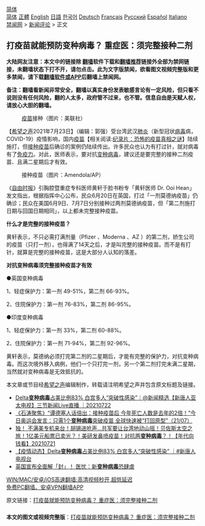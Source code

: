  <!-- 面包屑导航 --> <div class="breadcrumb"><!-- GTranslate: https://gtranslate.io/ -->  <div class="switcher notranslate">  <div class="selected">  <a href="#" onclick="return false;"> 简体</a>  </div>  <div class="option">  <a href="https://www.bannedbook.org" onclick="doGTranslate('zh-CN|zh-CN');jQuery('div.switcher div.selected a').html(jQuery(this).html());return false;" title="简体中文" class="nturl selected"> 简体</a>  <a href="https://www.bannedbook.org/zh-tw/" onclick="doGTranslate('zh-CN|zh-TW');jQuery('div.switcher div.selected a').html(jQuery(this).html());return false;" title="繁體中文" class="nturl"> 正體</a>  <a href="https://www.bannedbook.org/en/" onclick="doGTranslate('zh-CN|en');jQuery('div.switcher div.selected a').html(jQuery(this).html());return false;" title="English" class="nturl"> English</a>  <a href="https://www.bannedbook.org/ja/" onclick="doGTranslate('zh-CN|ja');jQuery('div.switcher div.selected a').html(jQuery(this).html());return false;" title="日本語" class="nturl"> 日語</a>  <a href="https://www.bannedbook.org/ko/" onclick="doGTranslate('zh-CN|ko');jQuery('div.switcher div.selected a').html(jQuery(this).html());return false;" title="한국어" class="nturl"> 한국어</a>  <a href="https://www.bannedbook.org/de/" onclick="doGTranslate('zh-CN|de');jQuery('div.switcher div.selected a').html(jQuery(this).html());return false;" title="Deutsch" class="nturl"> Deutsch</a>  <a href="https://www.bannedbook.org/fr/" onclick="doGTranslate('zh-CN|fr');jQuery('div.switcher div.selected a').html(jQuery(this).html());return false;" title="Français" class="nturl"> Français</a>  <a href="https://www.bannedbook.org/ru/" onclick="doGTranslate('zh-CN|ru');jQuery('div.switcher div.selected a').html(jQuery(this).html());return false;" title="Русский" class="nturl"> Русский</a>  <a href="https://www.bannedbook.org/es/" onclick="doGTranslate('zh-CN|es');jQuery('div.switcher div.selected a').html(jQuery(this).html());return false;" title="Español" class="nturl"> Español</a>  <a href="https://www.bannedbook.org/it/" onclick="doGTranslate('zh-CN|it');jQuery('div.switcher div.selected a').html(jQuery(this).html());return false;" title="Italiano" class="nturl"> Italiano</a>  </div>  </div>      <div class='breadcrumb-sub'><!-- Breadcrumb NavXT 6.3.0 --> <a href="https://www.bannedbook.org/" class="home">禁闻网</a> &gt; <a href="https://www.bannedbook.org/bnews/comments/" class="category">新闻评论</a> &gt; 正文</div></div><h2>打疫苗就能预防变种病毒？ 重症医：须完整接种二剂</h2> <p class="notice"><b>大陆网友注意：本文中的链接除 <a href="https://github.com/bannedbook/fanqiang" >翻墙</a>软件下载和<a href="https://github.com/killgcd/justmysocks/blob/master/README.md">翻墙推荐</a>链接外全部为禁网链接，未翻墙状态下打不开，请勿点击。此为文字版禁闻，欲看图文视频完整版和更多禁闻，请下载<a href="https://github.com/bannedbook/fanqiang">翻墙软件或APP</a>后翻墙上禁闻网。</p><p>备注：翻墙看新闻非常安全，翻墙以真实身份发表敏感言论有一定风险，但只看不说则没有任何风险，翻的人太多，政府管不过来，也不管。信息自由是天赋人权，请放心大胆的翻墙。</b></p>  <div class="entry"> <figure> <p><figcaption><a href="https://www.bannedbook.org/bnews/tag/%e7%96%ab%e8%8b%97/" class="st_tag internal_tag" rel="tag" title="标签 疫苗 下的日志">疫苗</a>接种（图片：美联社）</figcaption></figure> <p>【<span class='wp_keywordlink_affiliate'><a href="https://www.soundofhope.org" title="希望之声" target="_blank">希望之声</a></span>2021年7月23日】（编辑：郭强）受台湾武汉<a href="https://www.bannedbook.org/bnews/tag/%e8%82%ba%e7%82%8e/" class="st_tag internal_tag" rel="tag" title="标签 肺炎 下的日志">肺炎</a>（新型冠状<a href="https://www.bannedbook.org/bnews/tag/%e7%97%85%e6%af%92/" class="st_tag internal_tag" rel="tag" title="标签 病毒 下的日志">病毒</a>病，COVID-19）疫情影响，国内<span class='wp_keywordlink'><a href="https://www.bannedbook.org/bnews/tculture/20160630/551027.html" title="疫苗" target="_blank">疫苗</a></span>【相关阅读:<a href='https://www.bannedbook.org/bnews/topimagenews/20180408/925060.html' target='_blank'>纪录片：恐怖的疫苗真相之谜</a>】陆续施打，但<a href="https://www.bannedbook.org/bnews/tag/%E6%8E%A5%E7%A7%8D%E7%96%AB%E8%8B%97/" class="st_tag internal_tag" rel="tag" title="标签 接种疫苗 下的日志">接种疫苗</a>后确诊的案例仍陆续传出。许多民众也认为有打过针，就对病毒有了<a href="https://www.bannedbook.org/bnews/tag/%E5%85%8D%E7%96%AB%E5%8A%9B/" class="st_tag internal_tag" rel="tag" title="标签 免疫力 下的日志">免疫力</a>。对此，医师表示，要对抗<a href="https://www.bannedbook.org/bnews/tag/%e5%8f%98%e7%a7%8d%e7%97%85%e6%af%92/" class="st_tag internal_tag" rel="tag" title="标签 变种病毒 下的日志">变种病毒</a>，建议还是要完整的接种二剂疫苗、且满二星期后才有效。</p> <figure><figcaption>接种疫苗（图片：Amendola/AP）</figcaption></figure> <p>《<a href="https://www.bannedbook.org/bnews/tag/%e8%87%aa%e7%94%b1%e6%97%b6%e6%8a%a5/" class="st_tag internal_tag" rel="tag" title="标签 自由时报 下的日志">自由时报</a>》引胸腔暨重症专科医师黄轩于脸书粉专「黄轩医师 Dr. Ooi Hean」发文指出，根据指挥中心公布，民众6月20日在英国，打过「一剂莫德纳疫苗」仍确诊；民众在美国6月9日、7月7日分别接种过两剂莫德纳疫苗，但「第二剂施打日期与回国日期相同」，以上都未完整接种疫苗。</p> <p><strong>什么才是完整的接种疫苗？</strong></p>  <p>黄轩表示，不只必需打满剂量（Pfizer 、Moderna 、AZ ）的第二剂，娇生公司的疫苗（只打一剂），也得满了14天之后，才是叫完整的接种疫苗。而不是有打针，就算是完整的接种疫苗，这是大部分人认知的落差。</p> <p><strong>对抗变种病毒须完整接种疫苗才有效</strong></p> <p>●英国变种病毒</p>  <p>1、轻症保护力：第一剂 49-51%，第二剂 66-93%。</p> <p>2、住院保护力：第一剂 76-83%，第二剂 86-95%。</p> <p>●印度变种病毒</p>  <p>1、轻症保护力：第一剂 33%，第二剂 60-88%。</p> <p>2、住院保护力：第一剂 71-94%，第二剂 92-96%。</p> <p>黄轩表示，莫德纳必须打完第二剂的二星期后，才能有完整的保护力，对抗变种病毒。而这次境外移入病例，他们一个只打完一剂，另一个第二剂打完未满二星期，当然就对变种病毒是无效抵抗的。</p>  <p>本文章或节目经<a href="https://www.bannedbook.org/bnews/tag/%e5%b8%8c%e6%9c%9b%e4%b9%8b%e5%a3%b0/" class="st_tag internal_tag" rel="tag" title="标签 希望之声 下的日志">希望之声</a>编辑制作，转载请注明希望之声并包含原文标题及链接。 </p> <ul class='op-related-articles' title='相关阅读'> <li><a href='https://www.bannedbook.org/bnews/bannedvideo/20210722/1591979.html' target='_blank'>Delta<b>变种病毒</b>占美比例83% 白宫多人“突破性感染”｜@新闻精选【新唐人亚太电视】三节新闻Live直播 ｜20210722</a></li> <li><a href='https://www.bannedbook.org/bnews/bannedvideo/20210722/1591644.html' target='_blank'>《石涛聚焦》“谭德塞人话倍出：接种疫苗后 今年死亡人数是去年的2倍！”今日奥运会发言：只需1个<b>变种病毒</b>突破疫苗 全球快速被“打回原型”（21/07）</a></li> <li><a href='https://www.bannedbook.org/bnews/taiwannews/20210721/1591512.html' target='_blank'>独！ 不满美专机来台！胡锡进呛声…共军要让台湾地动山摇！贝佐斯太空之旅！1亿美元船票已卖光？！美研发鼻喷疫苗！对抗两<b>变种病毒</b>？！【年代向钱看】20210721</a></li> <li><a href='https://www.bannedbook.org/bnews/bannedvideo/20210721/1591335.html' target='_blank'>【疫情动态】Delta<b>变种病毒</b>占美比例83% 白宫多人“突破性感染” ｜#新唐人电视台</a></li> <li><a href='https://www.bannedbook.org/bnews/comments/20210720/1590321.html' target='_blank'>英国宣布全面解「封」！ 医忧：新<b>变种病毒</b>恐肆虐</a></li> </ul> <p class="texttj"> <a href="https://github.com/bannedbook/fanqiang/wiki/V2ray%E6%9C%BA%E5%9C%BA" target="_blank">WIN/MAC/安卓/iOS高速翻墙:高清视频秒开,超低延迟</a><br/> <a href="https://github.com/bannedbook/fanqiang/wiki/%E7%A6%81%E9%97%BB%E7%BD%91%E5%AE%89%E5%8D%93%E7%BF%BB%E5%A2%99%E6%96%B0%E9%97%BBAPP" target="_blank">免费PC翻墙、安卓VPN翻墙APP</a></p><p>原文链接：<a class="src_link"  href="https://www.soundofhope.org/post/528104" target="_blank">打疫苗就能预防变种病毒？ 重症医：须完整接种二剂</a></p><a name='sharetosocial'></a>  <div style="margin-bottom:5px;padding-bottom:5px;clear:both"> <div id="archive-pix-1" class="banner-ads"> <!-- AuctionX Display platform tag START --> <div id="26318x728x90x621x_ADSLOT2" clicktrack="%%CLICK_URL_ESC%%"></div> <!-- AuctionX Display platform tag END --> </div> <div id="archive-pix-2" class="banner-ads"> <!-- AuctionX Display platform tag START --> <div id="26315x300x250x621x_ADSLOT2" clicktrack="%%CLICK_URL_ESC%%"></div> <!-- AuctionX Display platform tag END --> </div> </div>  <div id="archive-pix-1" class="banner-ads"> <!-- AuctionX Display platform tag START --> <div id="26318x728x90x621x_ADSLOT3" clicktrack="%%CLICK_URL_ESC%%"></div> <!-- AuctionX Display platform tag END --> </div> <div><b>本文的图文或视频完整版</b>：<a href='https://www.bannedbook.org/bnews/comments/20210723/1592726.html'>打疫苗就能预防变种病毒？ 重症医：须完整接种二剂</a></div>  </div><!--END ENTRY--> 